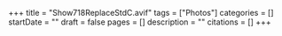 +++
title = "Show718ReplaceStdC.avif"
tags = ["Photos"]
categories = []
startDate = ""
draft = false
pages = []
description = ""
citations = []
+++
